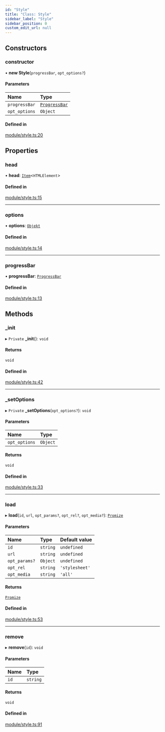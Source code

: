 ```yaml
---
id: "Style"
title: "Class: Style"
sidebar_label: "Style"
sidebar_position: 0
custom_edit_url: null
---
```


## Constructors

### constructor

• **new Style**(`progressBar`, `opt_options?`)

#### Parameters

| Name | Type |
| :------ | :------ |
| `progressBar` | [`ProgressBar`](ProgressBar.md) |
| `opt_options` | `Object` |

#### Defined in

[module/style.ts:20](https://github.com/siposdani87/sui-js/blob/8fe9546/src/module/style.ts#L20)

## Properties

### head

• **head**: [`Item`](Item.md)<`HTMLElement`\>

#### Defined in

[module/style.ts:15](https://github.com/siposdani87/sui-js/blob/8fe9546/src/module/style.ts#L15)

___

### options

• **options**: [`Objekt`](Objekt.md)

#### Defined in

[module/style.ts:14](https://github.com/siposdani87/sui-js/blob/8fe9546/src/module/style.ts#L14)

___

### progressBar

• **progressBar**: [`ProgressBar`](ProgressBar.md)

#### Defined in

[module/style.ts:13](https://github.com/siposdani87/sui-js/blob/8fe9546/src/module/style.ts#L13)

## Methods

### \_init

▸ `Private` **_init**(): `void`

#### Returns

`void`

#### Defined in

[module/style.ts:42](https://github.com/siposdani87/sui-js/blob/8fe9546/src/module/style.ts#L42)

___

### \_setOptions

▸ `Private` **_setOptions**(`opt_options?`): `void`

#### Parameters

| Name | Type |
| :------ | :------ |
| `opt_options` | `Object` |

#### Returns

`void`

#### Defined in

[module/style.ts:33](https://github.com/siposdani87/sui-js/blob/8fe9546/src/module/style.ts#L33)

___

### load

▸ **load**(`id`, `url`, `opt_params?`, `opt_rel?`, `opt_media?`): [`Promize`](Promize.md)

#### Parameters

| Name | Type | Default value |
| :------ | :------ | :------ |
| `id` | `string` | `undefined` |
| `url` | `string` | `undefined` |
| `opt_params?` | `Object` | `undefined` |
| `opt_rel` | `string` | `'stylesheet'` |
| `opt_media` | `string` | `'all'` |

#### Returns

[`Promize`](Promize.md)

#### Defined in

[module/style.ts:53](https://github.com/siposdani87/sui-js/blob/8fe9546/src/module/style.ts#L53)

___

### remove

▸ **remove**(`id`): `void`

#### Parameters

| Name | Type |
| :------ | :------ |
| `id` | `string` |

#### Returns

`void`

#### Defined in

[module/style.ts:91](https://github.com/siposdani87/sui-js/blob/8fe9546/src/module/style.ts#L91)
